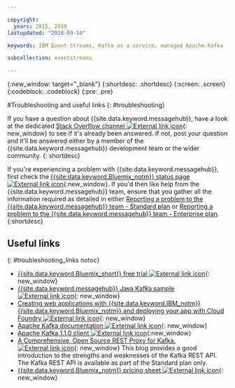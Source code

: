 ```yaml
---

copyright:
  years: 2015, 2019
lastupdated: "2018-09-10"

keywords: IBM Event Streams, Kafka as a service, managed Apache Kafka

subcollection: eventstreams

---
```


{:new_window: target="_blank"}
{:shortdesc: .shortdesc}
{:screen: .screen}
{:codeblock: .codeblock}
{:pre: .pre}



#Troubleshooting and useful links
{: #troubleshooting}

If you have a question about {{site.data.keyword.messagehub}}, have a look at the
dedicated [Stack Overflow channel ![External link icon](../../icons/launch-glyph.svg "External link icon")](https://stackoverflow.com/questions/tagged/ibm-eventstreams){: new_window} to see if it's already been answered.
If not, post your question and it'll be answered either by a
member of the {{site.data.keyword.messagehub}} development team or the wider
community.
{: shortdesc}

If you're experiencing a problem with {{site.data.keyword.messagehub}}, first check the [{{site.data.keyword.Bluemix_notm}} status page ![External link icon](../../icons/launch-glyph.svg "External link icon")](https://console.bluemix.net/status){:new_window}. If you'd then 
like help from the {{site.data.keyword.messagehub}} team, ensure that you gather all the information required as detailed in either [Reporting a problem to the {{site.data.keyword.messagehub}} team - Standard plan](/docs/services/EventStreams?topic=eventstreams-report_problem) or [Reporting a problem to the {{site.data.keyword.messagehub}} team - Enterprise plan](/docs/services/EventStreams?topic=eventstreams-report_problem).
{:shortdesc}

## Useful links
{: #troubleshooting_links notoc}

*  [{{site.data.keyword.Bluemix_short}} free trial ![External link icon](../../icons/launch-glyph.svg "External link icon")](https://apps.admin.ibmcloud.com/manage/trial/bluemix.html){: new_window}
*  [{{site.data.keyword.messagehub}} Java Kafka sample ![External link icon](../../icons/launch-glyph.svg "External link icon")](https://github.com/ibm-messaging/event-streams-samples/tree/master/kafka-java-console-sample){: new_window}
*  [Creating web applications with {{site.data.keyword.IBM_notm}} {{site.data.keyword.Bluemix_notm}} and deploying your
   app with Cloud Foundry ![External link icon](../../icons/launch-glyph.svg "External link icon")](http://www.ng.bluemix.net/docs/starters/install_cli.html){: new_window}
*  [Apache Kafka documentation ![External link icon](../../icons/launch-glyph.svg "External link icon")](http://kafka.apache.org/documentation.html){: new_window}
*  [Apache Kafka 1.1.0 client ![External link icon](../../icons/launch-glyph.svg "External link icon")](https://archive.apache.org/dist/kafka/1.1.0/kafka-1.1.0-src.tgz){:new_window}
*  [A Comprehensive, Open Source REST Proxy for Kafka. ![External link icon](../../icons/launch-glyph.svg "External link icon")](http://www.confluent.io/blog/a-comprehensive-open-source-rest-proxy-for-kafka/){: new_window} 
	This blog provides a good introduction to the strengths and weaknesses of the Kafka REST API. The Kafka REST API is available as part of the Standard plan only.
*  [{{site.data.keyword.Bluemix_notm}} pricing sheet ![External link icon](../../icons/launch-glyph.svg "External link icon")](https://www.ng.bluemix.net/#/pricing){: new_window}


